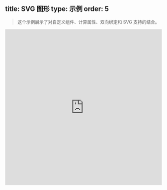 title: SVG 图形
type: 示例
order: 5
---

> 这个示例展示了对自定义组件、计算属性、双向绑定和 SVG 支持的结合。

<iframe width="100%" height="500" src="http://jsfiddle.net/yyx990803/bbt0f3nz/embedded/result,html,js,css" allowfullscreen="allowfullscreen" frameborder="0"></iframe>
